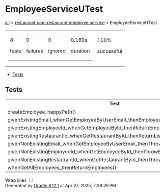 <!DOCTYPE html>
<html>
<head>
<meta http-equiv="Content-Type" content="text/html; charset=utf-8"/>
<meta http-equiv="x-ua-compatible" content="IE=edge"/>
<title>Test results - EmployeeServiceUTest</title>
<link href="../css/base-style.css" rel="stylesheet" type="text/css"/>
<link href="../css/style.css" rel="stylesheet" type="text/css"/>
<script src="../js/report.js" type="text/javascript"></script>
</head>
<body>
<div id="content">
<h1>EmployeeServiceUTest</h1>
<div class="breadcrumbs">
<a href="../index.md">all</a> &gt;
<a href="../packages/restaurant.com.restaurant.employee.service.md">restaurant.com.restaurant.employee.service</a> &gt; EmployeeServiceUTest</div>
<div id="summary">
<table>
<tr>
<td>
<div class="summaryGroup">
<table>
<tr>
<td>
<div class="infoBox" id="tests">
<div class="counter">8</div>
<p>tests</p>
</div>
</td>
<td>
<div class="infoBox" id="failures">
<div class="counter">0</div>
<p>failures</p>
</div>
</td>
<td>
<div class="infoBox" id="ignored">
<div class="counter">0</div>
<p>ignored</p>
</div>
</td>
<td>
<div class="infoBox" id="duration">
<div class="counter">0.160s</div>
<p>duration</p>
</div>
</td>
</tr>
</table>
</div>
</td>
<td>
<div class="infoBox success" id="successRate">
<div class="percent">100%</div>
<p>successful</p>
</div>
</td>
</tr>
</table>
</div>
<div id="tabs">
<ul class="tabLinks">
<li>
<a href="#tab0">Tests</a>
</li>
</ul>
<div id="tab0" class="tab">
<h2>Tests</h2>
<table>
<thead>
<tr>
<th>Test</th>
<th>Duration</th>
<th>Result</th>
</tr>
</thead>
<tr>
<td class="success">createEmployee_happyPath()</td>
<td class="success">0.006s</td>
<td class="success">passed</td>
</tr>
<tr>
<td class="success">givenExistingEmail_whenGetEmployeeByUserEmail_thenEmployeeReturned()</td>
<td class="success">0.003s</td>
<td class="success">passed</td>
</tr>
<tr>
<td class="success">givenExistingEmployeeId_whenGetEmployeeById_thenReturnEmployee()</td>
<td class="success">0.003s</td>
<td class="success">passed</td>
</tr>
<tr>
<td class="success">givenExistingRestaurantId_whenGetRestaurantById_thenReturnListOfRestaurantEmployees()</td>
<td class="success">0.137s</td>
<td class="success">passed</td>
</tr>
<tr>
<td class="success">givenNonExistingEmail_whenGetEmployeeByUserEmail_thenThrowException()</td>
<td class="success">0.002s</td>
<td class="success">passed</td>
</tr>
<tr>
<td class="success">givenNonExistingEmployeeId_whenGetEmployeeById_thenThrowException()</td>
<td class="success">0.003s</td>
<td class="success">passed</td>
</tr>
<tr>
<td class="success">givenNonExistingRestaurantId_whenGetRestaurantById_thenThrowException()</td>
<td class="success">0.002s</td>
<td class="success">passed</td>
</tr>
<tr>
<td class="success">whenGetAllEmployees_thenReturnEmployees()</td>
<td class="success">0.004s</td>
<td class="success">passed</td>
</tr>
</table>
</div>
</div>
<div id="footer">
<p>
<div>
<label class="hidden" id="label-for-line-wrapping-toggle" for="line-wrapping-toggle">Wrap lines
<input id="line-wrapping-toggle" type="checkbox" autocomplete="off"/>
</label>
</div>Generated by 
<a href="http://www.gradle.org">Gradle 8.12.1</a> at Apr 27, 2025, 7:39:26 PM</p>
</div>
</div>
</body>
</html>
